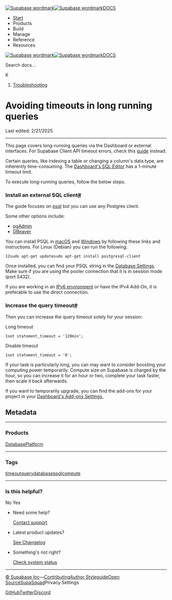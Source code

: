 [![Supabase wordmark](https://supabase.com/docs/_next/image?url=%2Fdocs%2Fsupabase-dark.svg&w=256&q=75&dpl=dpl_5BYG5BkQhU19GEfZfhcgAbeGcRQo)![Supabase wordmark](https://supabase.com/docs/_next/image?url=%2Fdocs%2Fsupabase-light.svg&w=256&q=75&dpl=dpl_5BYG5BkQhU19GEfZfhcgAbeGcRQo)DOCS](https://supabase.com/docs)

-   [Start](https://supabase.com/docs/guides/getting-started)
-   Products
-   Build
-   Manage
-   Reference
-   Resources

[![Supabase wordmark](https://supabase.com/docs/_next/image?url=%2Fdocs%2Fsupabase-dark.svg&w=256&q=75&dpl=dpl_5BYG5BkQhU19GEfZfhcgAbeGcRQo)![Supabase wordmark](https://supabase.com/docs/_next/image?url=%2Fdocs%2Fsupabase-light.svg&w=256&q=75&dpl=dpl_5BYG5BkQhU19GEfZfhcgAbeGcRQo)DOCS](https://supabase.com/docs)

Search docs...

K

1.  [Troubleshooting](https://supabase.com/docs/guides/troubleshooting)

# Avoiding timeouts in long running queries

Last edited: 2/21/2025

* * *

This page covers long-running queries via the Dashboard or external interfaces. For Supabase Client API timeout errors, check this [guide](https://github.com/orgs/supabase/discussions/14256) instead.

Certain queries, like indexing a table or changing a column's data type, are inherently time-consuming. The [Dashboard's SQL Editor](https://supabase.com/dashboard/project/_/sql/) has a 1-minute timeout limit.

To execute long-running queries, follow the below steps.

### Install an external SQL client[#](#install-an-external-sql-client)

The guide focuses on [psql](https://supabase.com/docs/guides/database/psql) but you can use any Postgres client.

Some other options include:

-   [pgAdmin](https://supabase.com/docs/guides/database/pgadmin)
-   [DBeaver](https://supabase.com/docs/guides/database/dbeaver)

You can install PSQL in [macOS](https://stackoverflow.com/a/49689589/2188186) and [Windows](https://www.postgresql.org/download/windows/) by following these links and instructions. For Linux (Debian) you can run the following:

```
12sudo apt-get updatesudo apt-get install postgresql-client
```

Once installed, you can find your PSQL string in the [Database Settings](https://supabase.com/dashboard/project/_/settings/database). Make sure if you are using the pooler connection that it is in session mode (port 5432).

If you are working in an [IPv6 environment](https://github.com/orgs/supabase/discussions/27034) or have the IPv4 Add-On, it is preferable to use the direct connection.

### Increase the query timeout[#](#increase-the-query-timeout)

Then you can increase the query timeout solely for your session:

Long timeout

```
1set statement_timeout = '120min';
```

Disable timeout

```
1set statement_timeout = '0';
```

If your task is particularly long, you can may want to consider boosting your computing power temporarily. Compute size on Supabase is charged by the hour, so you can increase it for an hour or two, complete your task faster, then scale it back afterwards.

If you want to temporarily upgrade, you can find the add-ons for your project in your [Dashboard's Add-ons Settings.](https://supabase.green/dashboard/project/_/settings/addons)

## Metadata

* * *

### Products

[Database](https://supabase.com/docs/guides/troubleshooting?products=database)[Platform](https://supabase.com/docs/guides/troubleshooting?products=platform)

* * *

### Tags

[timeout](https://supabase.com/docs/guides/troubleshooting?tags=timeout)[query](https://supabase.com/docs/guides/troubleshooting?tags=query)[database](https://supabase.com/docs/guides/troubleshooting?tags=database)[psql](https://supabase.com/docs/guides/troubleshooting?tags=psql)[compute](https://supabase.com/docs/guides/troubleshooting?tags=compute)

* * *

### Is this helpful?

No Yes

-   Need some help?
    
    [Contact support](https://supabase.com/support)
-   Latest product updates?
    
    [See Changelog](https://supabase.com/changelog)
-   Something's not right?
    
    [Check system status](https://status.supabase.com/)

* * *

[© Supabase Inc](https://supabase.com/)—[Contributing](https://github.com/supabase/supabase/blob/master/apps/docs/DEVELOPERS.md)[Author Styleguide](https://github.com/supabase/supabase/blob/master/apps/docs/CONTRIBUTING.md)[Open Source](https://supabase.com/open-source)[SupaSquad](https://supabase.com/supasquad)Privacy Settings

[GitHub](https://github.com/supabase/supabase)[Twitter](https://twitter.com/supabase)[Discord](https://discord.supabase.com/)